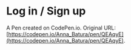 # Log in / Sign up

A Pen created on CodePen.io. Original URL: [https://codepen.io/Anna_Batura/pen/QEAqyE](https://codepen.io/Anna_Batura/pen/QEAqyE).


